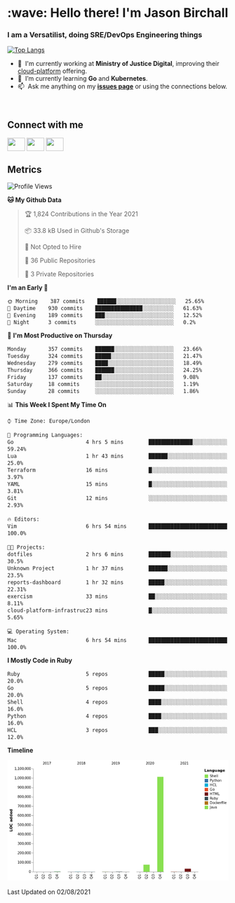 <h1 align="left" id="jason-title">:wave: Hello there! I'm Jason Birchall</h1>
<h3 align="left">I am a Versatilist, doing SRE/DevOps Engineering things</h3>

[![Top Langs](https://github-readme-stats.vercel.app/api?username=jasonBirchall&show_icons=true&count_private=true&include_all_commits=true&theme=gruvbox)](https://github.com/anuraghazra/github-readme-stats)

- :office: &nbsp;I'm currently working at **Ministry of Justice Digital**, improving their [cloud-platform](https://github.com/ministryofjustice/cloud-platform) offering.
- :seedling: &nbsp;I’m currently learning **Go** and **Kubernetes**.
- :mailbox: &nbsp;Ask me anything on my **[issues page]** or using the connections below.


<br>

<h2>Connect with me</h2>
<p>
<a href="https://twitter.com/jsonBirchall" target="blank"><img align="center" src="https://cdn.jsdelivr.net/npm/simple-icons@3.0.1/icons/twitter.svg" alt="" height="30" width="40" /></a>
<a href="https://keybase.io/json0" target="blank"><img align="center" src="https://cdn.jsdelivr.net/npm/simple-icons@3.0.1/icons/keybase.svg" alt="" height="30" width="40" /></a>
<a href="https://www.reddit.com/user/kakorate" target="blank"><img align="center" src="https://cdn.jsdelivr.net/npm/simple-icons@3.0.1/icons/reddit.svg" alt="" height="30" width="40" /></a>
</p>

<h2>Metrics</h2>

<!--START_SECTION:waka-->
![Profile Views](http://img.shields.io/badge/Profile%20Views-0-blue)

**🐱 My Github Data** 

> 🏆 1,824 Contributions in the Year 2021
 > 
> 📦 33.8 kB Used in Github's Storage 
 > 
> 🚫 Not Opted to Hire
 > 
> 📜 36 Public Repositories 
 > 
> 🔑 3 Private Repositories  
 > 
**I'm an Early 🐤** 

```text
🌞 Morning    387 commits    ██████░░░░░░░░░░░░░░░░░░░   25.65% 
🌆 Daytime    930 commits    ███████████████░░░░░░░░░░   61.63% 
🌃 Evening    189 commits    ███░░░░░░░░░░░░░░░░░░░░░░   12.52% 
🌙 Night      3 commits      ░░░░░░░░░░░░░░░░░░░░░░░░░   0.2%

```
📅 **I'm Most Productive on Thursday** 

```text
Monday       357 commits    ██████░░░░░░░░░░░░░░░░░░░   23.66% 
Tuesday      324 commits    █████░░░░░░░░░░░░░░░░░░░░   21.47% 
Wednesday    279 commits    ████░░░░░░░░░░░░░░░░░░░░░   18.49% 
Thursday     366 commits    ██████░░░░░░░░░░░░░░░░░░░   24.25% 
Friday       137 commits    ██░░░░░░░░░░░░░░░░░░░░░░░   9.08% 
Saturday     18 commits     ░░░░░░░░░░░░░░░░░░░░░░░░░   1.19% 
Sunday       28 commits     ░░░░░░░░░░░░░░░░░░░░░░░░░   1.86%

```


📊 **This Week I Spent My Time On** 

```text
⌚︎ Time Zone: Europe/London

💬 Programming Languages: 
Go                       4 hrs 5 mins        ██████████████░░░░░░░░░░░   59.24% 
Lua                      1 hr 43 mins        ██████░░░░░░░░░░░░░░░░░░░   25.0% 
Terraform                16 mins             █░░░░░░░░░░░░░░░░░░░░░░░░   3.97% 
YAML                     15 mins             █░░░░░░░░░░░░░░░░░░░░░░░░   3.81% 
Git                      12 mins             ░░░░░░░░░░░░░░░░░░░░░░░░░   2.93%

🔥 Editors: 
Vim                      6 hrs 54 mins       █████████████████████████   100.0%

🐱‍💻 Projects: 
dotfiles                 2 hrs 6 mins        ███████░░░░░░░░░░░░░░░░░░   30.5% 
Unknown Project          1 hr 37 mins        ██████░░░░░░░░░░░░░░░░░░░   23.5% 
reports-dashboard        1 hr 32 mins        █████░░░░░░░░░░░░░░░░░░░░   22.31% 
exercism                 33 mins             ██░░░░░░░░░░░░░░░░░░░░░░░   8.11% 
cloud-platform-infrastruc23 mins             █░░░░░░░░░░░░░░░░░░░░░░░░   5.65%

💻 Operating System: 
Mac                      6 hrs 54 mins       █████████████████████████   100.0%

```

**I Mostly Code in Ruby** 

```text
Ruby                     5 repos             █████░░░░░░░░░░░░░░░░░░░░   20.0% 
Go                       5 repos             █████░░░░░░░░░░░░░░░░░░░░   20.0% 
Shell                    4 repos             ████░░░░░░░░░░░░░░░░░░░░░   16.0% 
Python                   4 repos             ████░░░░░░░░░░░░░░░░░░░░░   16.0% 
HCL                      3 repos             ███░░░░░░░░░░░░░░░░░░░░░░   12.0%

```


**Timeline**

![Chart not found](https://raw.githubusercontent.com/jasonBirchall/jasonBirchall/main/charts/bar_graph.png) 


 Last Updated on 02/08/2021
<!--END_SECTION:waka-->

<!-- links -->

[issues page]: https://github.com/jasonBirchall/jasonBirchall/issues "jasonBirchall/issues"
